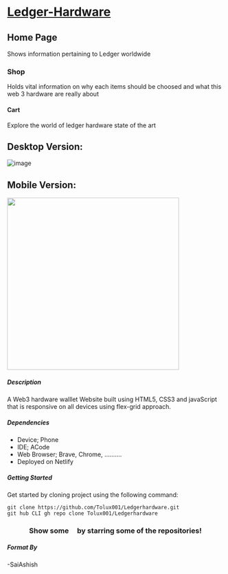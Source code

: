 # [Ledger-Hardware](https://ledgerhardwareT.netlify.app)

## Home Page

Shows information pertaining to Ledger worldwide

### Shop

Holds vital information on why each items should be choosed and what this web 3 hardware are really about

#### Cart

Explore the world of ledger hardware state of the art

## Desktop Version:

![image](https://user-images.githubusercontent.com/101353040/225628123-f95542be-2126-4178-9c0e-cb855a6a7b1e.jpg)

## Mobile Version:

<img src="https://github.com/Tolux001/Ledgerhardware/files/10991252/Doc1.docx" style="width:400px;"/>

##### Description

A Web3 hardware walllet Website built using HTML5, CSS3 and javaScript that is responsive on all devices using flex-grid approach.

##### Dependencies
- Device; Phone
- IDE; ACode 
- Web Browser; Brave, Chrome, ..........
- Deployed on Netlify

##### Getting Started

Get started by cloning project using the following command:
```
git clone https://github.com/Tolux001/Ledgerhardware.git
git hub CLI gh repo clone Tolux001/Ledgerhardware
```
<h3 align="center">Show some &nbsp; &nbsp; by starring some of the repositories!</h3>

##### Format By 

-SaiAshish
